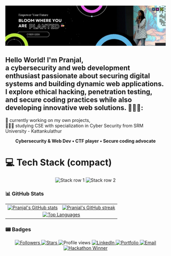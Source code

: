 ![GitHub Banner](https://raw.githubusercontent.com/PranjalBugged-Out/PranjalBugged-Out/main/banner.png)




## Hello World! I'm Pranjal,<br>a cybersecurity and web development enthusiast passionate about securing digital systems and building dynamic web applications. I explore ethical hacking, penetration testing, and secure coding practices while also developing innovative web solutions. 🚀👋🏼:
🛜 currently working on my own projects,<br>👨🏼‍🎓 studying CSE with specialization in Cyber Security from SRM University - Kattankulathur

<p align="center"><b>Cybersecurity & Web Dev • CTF player • Secure coding advocate</b></p>


# 💻 Tech Stack (compact)

<div align="center">

<!-- Row 1: Languages, Frameworks -->
<img src="https://skillicons.dev/icons?i=python,java,js,html,css,bash,react,nodejs,flask&perline=9" alt="Stack row 1"/>

<!-- Row 2: Databases, Cloud, OS/Tools -->
<img src="https://skillicons.dev/icons?i=mongodb,postgres,aws,gcp,vercel,firebase,ubuntu,kali,powershell&perline=9" alt="Stack row 2"/>

</div>



### 📊 GitHub Stats

<div align="center">

<!-- Row 1: Stats + Streak -->
<table>
  <tr>
    <td>
      <a href="https://github.com/PranjalBugged-Out">
        <img alt="Pranjal's GitHub stats" src="https://github-readme-stats.vercel.app/api?username=PranjalBugged-Out&show_icons=true&theme=tokyonight&hide_border=true" />
      </a>
    </td>
    <td>
      <a href="https://github.com/PranjalBugged-Out">
        <img alt="Pranjal's GitHub streak" src="https://streak-stats.demolab.com?user=PranjalBugged-Out&theme=tokyonight&hide_border=true" />
      </a>
    </td>
  </tr>
  <tr>
    <td colspan="2" align="center">
      <a href="https://github.com/PranjalBugged-Out">
        <img alt="Top Languages" src="https://github-readme-stats.vercel.app/api/top-langs/?username=PranjalBugged-Out&layout=compact&theme=tokyonight&hide_border=true" />
      </a>
    </td>
  </tr>
  
</table>

</div>







### 📟 Badges

<div align="center">

<!-- Profile metrics -->
<a href="https://github.com/PranjalBugged-Out?tab=followers">
  <img src="https://img.shields.io/github/followers/PranjalBugged-Out?logo=github&style=for-the-badge" alt="Followers"/>
  </a>
<a href="https://github.com/PranjalBugged-Out?tab=repositories&type=source">
  <img src="https://img.shields.io/github/stars/PranjalBugged-Out?affiliations=OWNER%2CCOLLABORATOR&logo=github&style=for-the-badge" alt="Stars"/>
  </a>
<img src="https://komarev.com/ghpvc/?username=PranjalBugged-Out&style=for-the-badge&color=blueviolet" alt="Profile views"/>

<!-- Social / contact -->
<a href="https://www.linkedin.com/in/pranjalbabel">
  <img src="https://img.shields.io/badge/LinkedIn-Connect-0A66C2?logo=linkedin&style=for-the-badge" alt="LinkedIn"/>
</a>
<a href="https://pranjal-babel.vercel.app/">
  <img src="https://img.shields.io/badge/Portfolio-Visit-4CAF50?style=for-the-badge&logo=vercel&logoColor=white" alt="Portfolio"/>
</a>
<a href="mailto:pranjalbabel08@gmail.com">
  <img src="https://img.shields.io/badge/Email-Contact-EA4335?logo=gmail&logoColor=white&style=for-the-badge" alt="Email"/>
</a>

<!-- Achievement -->
<a href="https://www.linkedin.com/in/pranjalbabel/">
  <img src="https://img.shields.io/badge/Hackathon-Winner-8A2BE2?style=for-the-badge" alt="Hackathon Winner"/>
</a>

</div>



